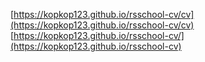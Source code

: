 [https://kopkop123.github.io/rsschool-cv/cv](https://kopkop123.github.io/rsschool-cv/cv)  
[https://kopkop123.github.io/rsschool-cv/](https://kopkop123.github.io/rsschool-cv)
